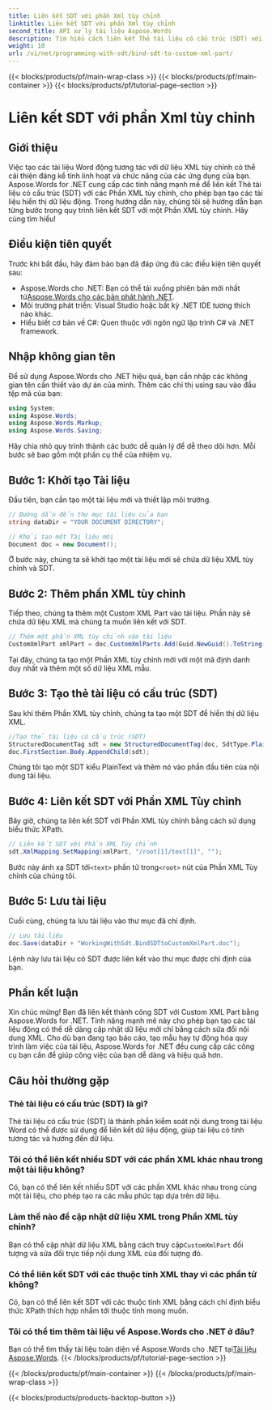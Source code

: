 ```yaml
---
title: Liên kết SDT với phần Xml tùy chỉnh
linktitle: Liên kết SDT với phần Xml tùy chỉnh
second_title: API xử lý tài liệu Aspose.Words
description: Tìm hiểu cách liên kết Thẻ tài liệu có cấu trúc (SDT) với các phần XML tùy chỉnh trong tài liệu Word bằng Aspose.Words cho .NET với hướng dẫn từng bước này.
weight: 10
url: /vi/net/programming-with-sdt/bind-sdt-to-custom-xml-part/
---
```


{{< blocks/products/pf/main-wrap-class >}}
{{< blocks/products/pf/main-container >}}
{{< blocks/products/pf/tutorial-page-section >}}

# Liên kết SDT với phần Xml tùy chỉnh

## Giới thiệu

Việc tạo các tài liệu Word động tương tác với dữ liệu XML tùy chỉnh có thể cải thiện đáng kể tính linh hoạt và chức năng của các ứng dụng của bạn. Aspose.Words for .NET cung cấp các tính năng mạnh mẽ để liên kết Thẻ tài liệu có cấu trúc (SDT) với các Phần XML tùy chỉnh, cho phép bạn tạo các tài liệu hiển thị dữ liệu động. Trong hướng dẫn này, chúng tôi sẽ hướng dẫn bạn từng bước trong quy trình liên kết SDT với một Phần XML tùy chỉnh. Hãy cùng tìm hiểu!

## Điều kiện tiên quyết

Trước khi bắt đầu, hãy đảm bảo bạn đã đáp ứng đủ các điều kiện tiên quyết sau:

-  Aspose.Words cho .NET: Bạn có thể tải xuống phiên bản mới nhất từ[Aspose.Words cho các bản phát hành .NET](https://releases.aspose.com/words/net/).
- Môi trường phát triển: Visual Studio hoặc bất kỳ .NET IDE tương thích nào khác.
- Hiểu biết cơ bản về C#: Quen thuộc với ngôn ngữ lập trình C# và .NET framework.

## Nhập không gian tên

Để sử dụng Aspose.Words cho .NET hiệu quả, bạn cần nhập các không gian tên cần thiết vào dự án của mình. Thêm các chỉ thị using sau vào đầu tệp mã của bạn:

```csharp
using System;
using Aspose.Words;
using Aspose.Words.Markup;
using Aspose.Words.Saving;
```

Hãy chia nhỏ quy trình thành các bước dễ quản lý để dễ theo dõi hơn. Mỗi bước sẽ bao gồm một phần cụ thể của nhiệm vụ.

## Bước 1: Khởi tạo Tài liệu

Đầu tiên, bạn cần tạo một tài liệu mới và thiết lập môi trường.

```csharp
// Đường dẫn đến thư mục tài liệu của bạn
string dataDir = "YOUR DOCUMENT DIRECTORY";

// Khởi tạo một Tài liệu mới
Document doc = new Document();
```

Ở bước này, chúng ta sẽ khởi tạo một tài liệu mới sẽ chứa dữ liệu XML tùy chỉnh và SDT.

## Bước 2: Thêm phần XML tùy chỉnh

Tiếp theo, chúng ta thêm một Custom XML Part vào tài liệu. Phần này sẽ chứa dữ liệu XML mà chúng ta muốn liên kết với SDT.

```csharp
// Thêm một phần XML tùy chỉnh vào tài liệu
CustomXmlPart xmlPart = doc.CustomXmlParts.Add(Guid.NewGuid().ToString("B"), "<root><text>Hello, World!</text></root>");
```

Tại đây, chúng ta tạo một Phần XML tùy chỉnh mới với một mã định danh duy nhất và thêm một số dữ liệu XML mẫu.

## Bước 3: Tạo thẻ tài liệu có cấu trúc (SDT)

Sau khi thêm Phần XML tùy chỉnh, chúng ta tạo một SDT để hiển thị dữ liệu XML.

```csharp
//Tạo thẻ tài liệu có cấu trúc (SDT)
StructuredDocumentTag sdt = new StructuredDocumentTag(doc, SdtType.PlainText, MarkupLevel.Block);
doc.FirstSection.Body.AppendChild(sdt);
```

Chúng tôi tạo một SDT kiểu PlainText và thêm nó vào phần đầu tiên của nội dung tài liệu.

## Bước 4: Liên kết SDT với Phần XML Tùy chỉnh

Bây giờ, chúng ta liên kết SDT với Phần XML tùy chỉnh bằng cách sử dụng biểu thức XPath.

```csharp
// Liên kết SDT với Phần XML Tùy chỉnh
sdt.XmlMapping.SetMapping(xmlPart, "/root[1]/text[1]", "");
```

 Bước này ánh xạ SDT tới`<text>` phần tử trong`<root>` nút của Phần XML Tùy chỉnh của chúng tôi.

## Bước 5: Lưu tài liệu

Cuối cùng, chúng ta lưu tài liệu vào thư mục đã chỉ định.

```csharp
// Lưu tài liệu
doc.Save(dataDir + "WorkingWithSdt.BindSDTtoCustomXmlPart.doc");
```

Lệnh này lưu tài liệu có SDT được liên kết vào thư mục được chỉ định của bạn.

## Phần kết luận

Xin chúc mừng! Bạn đã liên kết thành công SDT với Custom XML Part bằng Aspose.Words for .NET. Tính năng mạnh mẽ này cho phép bạn tạo các tài liệu động có thể dễ dàng cập nhật dữ liệu mới chỉ bằng cách sửa đổi nội dung XML. Cho dù bạn đang tạo báo cáo, tạo mẫu hay tự động hóa quy trình làm việc của tài liệu, Aspose.Words for .NET đều cung cấp các công cụ bạn cần để giúp công việc của bạn dễ dàng và hiệu quả hơn.

## Câu hỏi thường gặp

### Thẻ tài liệu có cấu trúc (SDT) là gì?
Thẻ tài liệu có cấu trúc (SDT) là thành phần kiểm soát nội dung trong tài liệu Word có thể được sử dụng để liên kết dữ liệu động, giúp tài liệu có tính tương tác và hướng đến dữ liệu.

### Tôi có thể liên kết nhiều SDT với các phần XML khác nhau trong một tài liệu không?
Có, bạn có thể liên kết nhiều SDT với các phần XML khác nhau trong cùng một tài liệu, cho phép tạo ra các mẫu phức tạp dựa trên dữ liệu.

### Làm thế nào để cập nhật dữ liệu XML trong Phần XML tùy chỉnh?
 Bạn có thể cập nhật dữ liệu XML bằng cách truy cập`CustomXmlPart` đối tượng và sửa đổi trực tiếp nội dung XML của đối tượng đó.

### Có thể liên kết SDT với các thuộc tính XML thay vì các phần tử không?
Có, bạn có thể liên kết SDT với các thuộc tính XML bằng cách chỉ định biểu thức XPath thích hợp nhắm tới thuộc tính mong muốn.

### Tôi có thể tìm thêm tài liệu về Aspose.Words cho .NET ở đâu?
 Bạn có thể tìm thấy tài liệu toàn diện về Aspose.Words cho .NET tại[Tài liệu Aspose.Words](https://reference.aspose.com/words/net/).
{{< /blocks/products/pf/tutorial-page-section >}}

{{< /blocks/products/pf/main-container >}}
{{< /blocks/products/pf/main-wrap-class >}}

{{< blocks/products/products-backtop-button >}}
